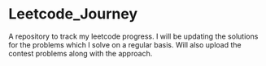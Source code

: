 # Leetcode_Journey
A repository to track my leetcode progress. I will be updating the solutions for the problems which I solve on a regular basis.
Will also upload the contest problems along with the approach.
